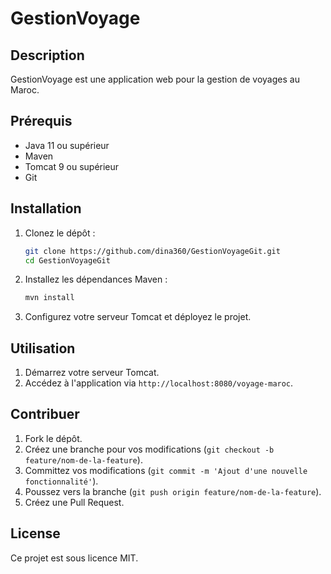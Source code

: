 # GestionVoyage

## Description
GestionVoyage est une application web pour la gestion de voyages au Maroc.

## Prérequis
- Java 11 ou supérieur
- Maven
- Tomcat 9 ou supérieur
- Git

## Installation

1. Clonez le dépôt :
   ```sh
   git clone https://github.com/dina360/GestionVoyageGit.git
   cd GestionVoyageGit
   ```

2. Installez les dépendances Maven :
   ```sh
   mvn install
   ```

3. Configurez votre serveur Tomcat et déployez le projet.

## Utilisation
1. Démarrez votre serveur Tomcat.
2. Accédez à l'application via `http://localhost:8080/voyage-maroc`.

## Contribuer
1. Fork le dépôt.
2. Créez une branche pour vos modifications (`git checkout -b feature/nom-de-la-feature`).
3. Committez vos modifications (`git commit -m 'Ajout d'une nouvelle fonctionnalité'`).
4. Poussez vers la branche (`git push origin feature/nom-de-la-feature`).
5. Créez une Pull Request.

## License
Ce projet est sous licence MIT.

